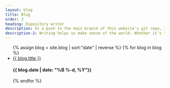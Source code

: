 ```yaml
---
layout: blog
title: Blog
order: 3
heading: Expository writer
description: In a push to the main branch of this website’s git repo, I deleted the content of these blog posts. I’m working on getting the content restored in February–March 2023, and then will continue to publish more frequently this year and beyond.
description-2: Writing helps us make sense of the world. Whether it’s the beginning of an idea, notes from an interview, or a good old fashioned story, written language is the first step towards better understanding our own thoughts. I like to write about work, life, and the inscrutable bits in between.
---
```


<ul class="c-blog">
  {% assign blog = site.blog | sort:"date" | reverse %}
  {% for blog in blog %}
  <li class="c-blog__item">
    <a class="c-blog__title" href="{{ blog.url | prepend: site.baseurl }}">{{ blog.title }}</a>
    <h4 class="c-blog__date">{{ blog.date | date: "%B %-d, %Y"}}</h4>
  </li>
  {% endfor %}
</ul>
